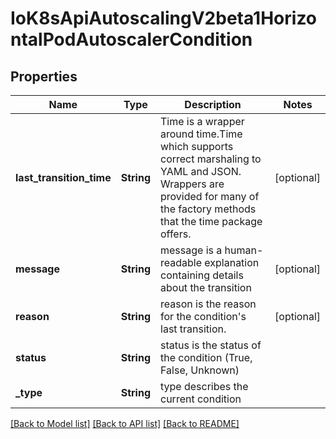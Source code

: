 # IoK8sApiAutoscalingV2beta1HorizontalPodAutoscalerCondition

## Properties
Name | Type | Description | Notes
------------ | ------------- | ------------- | -------------
**last_transition_time** | **String** | Time is a wrapper around time.Time which supports correct marshaling to YAML and JSON.  Wrappers are provided for many of the factory methods that the time package offers. | [optional] 
**message** | **String** | message is a human-readable explanation containing details about the transition | [optional] 
**reason** | **String** | reason is the reason for the condition's last transition. | [optional] 
**status** | **String** | status is the status of the condition (True, False, Unknown) | 
**_type** | **String** | type describes the current condition | 

[[Back to Model list]](../README.md#documentation-for-models) [[Back to API list]](../README.md#documentation-for-api-endpoints) [[Back to README]](../README.md)


